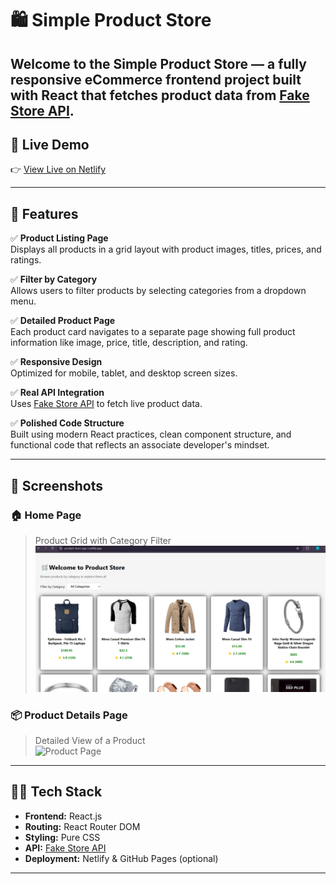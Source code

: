 # 🛍️ Simple Product Store

Welcome to the **Simple Product Store** — a fully responsive eCommerce frontend project built with **React** that fetches product data from [Fake Store API](https://fakestoreapi.com/). 
---

## 🔗 Live Demo

👉 [View Live on Netlify](https://product-store-app-s.netlify.app/)  

---

## 🚀 Features

✅ **Product Listing Page**  
Displays all products in a grid layout with product images, titles, prices, and ratings.

✅ **Filter by Category**  
Allows users to filter products by selecting categories from a dropdown menu.

✅ **Detailed Product Page**  
Each product card navigates to a separate page showing full product information like image, price, title, description, and rating.

✅ **Responsive Design**  
Optimized for mobile, tablet, and desktop screen sizes.

✅ **Real API Integration**  
Uses [Fake Store API](https://fakestoreapi.com/) to fetch live product data.

✅ **Polished Code Structure**  
Built using modern React practices, clean component structure, and functional code that reflects an associate developer's mindset.

---

## 📸 Screenshots

### 🏠 Home Page
> Product Grid with Category Filter  
![Index Page](./store-app/Index%20Page.png)

### 📦 Product Details Page
> Detailed View of a Product  
![Product Page](https://via.placeholder.com/800x400?text=Product+Details+Screenshot)

---

## 🧑‍💻 Tech Stack

- **Frontend:** React.js
- **Routing:** React Router DOM
- **Styling:** Pure CSS 
- **API:** [Fake Store API](https://fakestoreapi.com/)
- **Deployment:** Netlify & GitHub Pages (optional)

---
